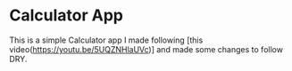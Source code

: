 # Calculator App
This is a simple Calculator app I made following [this video(https://youtu.be/5UQZNHlaUVc)] and made some changes to follow DRY.
